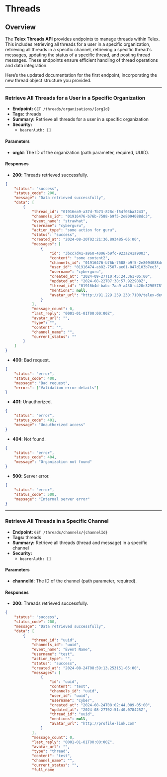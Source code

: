 # Threads

## Overview
The **Telex Threads API** provides endpoints to manage threads within Telex. This includes retrieving all threads for a user in a specific organization, retrieving all threads in a specific channel, retrieving a specific thread's messages, updating the status of a specific thread, and posting thread messages. These endpoints ensure efficient handling of thread operations and data integration.

Here’s the updated documentation for the first endpoint, incorporating the new thread object structure you provided.

---

### Retrieve All Threads for a User in a Specific Organization
- **Endpoint:** `GET /threads/organisations/{orgId}`
- **Tags:** threads
- **Summary:** Retrieve all threads for a user in a specific organization
- **Security:** 
    - `bearerAuth: []`

#### Parameters
- **orgId**: The ID of the organization (path parameter, required, UUID).

#### Responses
- **200**: Threads retrieved successfully.
```json
{
    "status": "success",
    "status_code": 200,
    "message": "Data retrieved successfully",
    "data": [
        {
            "thread_id": "01916ea9-a37d-7b73-828c-f54f03ba3243",
            "channels_id": "01916476-b76b-7588-b9f5-2e8094088dc3",
            "event_name": "strawhat",
            "username": "cyberguru",
            "action_type": "some action for guru",
            "status": "success",
            "created_at": "2024-08-20T02:21:36.893485-05:00",
            "messages": [
                {
                    "id": "3bcc7d41-a960-4006-b9fc-923a241a9003",
                    "content": "some content2",
                    "channels_id": "01916476-b76b-7588-b9f5-2e8094088dc3",
                    "user_id": "01916474-ab82-7587-ae01-847d103b7ee3",
                    "username": "cyberguru",
                    "created_at": "2024-09-27T10:45:24.361-05:00",
                    "updated_at": "2024-08-22T07:38:57.922988Z",
                    "thread_id": "01916b4d-babc-7aa9-a430-c420e3290578",
                    "mentions": null,
                    "avatar_url": "http://91.229.239.238:7100/telex-dev-bucket/public/profile_pics/profile_pic_18ff64dd6692.jpeg"
                }
            ],
            "message_count": 0,
            "last_reply": "0001-01-01T00:00:00Z",
            "avatar_url": "",
            "type": "",
            "content": "",
            "channel_name": "",
            "current_status": ""
        }
    ]
}
```
- **400**: Bad request.
```json
{
    "status": "error",
    "status_code": 400,
    "message": "Bad request",
    "errors": ["Validation error details"]
}
```
- **401**: Unauthorized.
```json
{
    "status": "error",
    "status_code": 401,
    "message": "Unauthorized access"
}
```
- **404**: Not found.
```json
{
    "status": "error",
    "status_code": 404,
    "message": "Organization not found"
}
```
- **500**: Server error.
```json
{
    "status": "error",
    "status_code": 500,
    "message": "Internal server error"
}
```
---

### Retrieve All Threads in a Specific Channel
- **Endpoint:** `GET /threads/channels/{channelId}`
- **Tags:** threads
- **Summary:** Retrieve all threads (thread and message) in a specific channel
- **Security:** 
    - `bearerAuth: []`

#### Parameters
- **channelId**: The ID of the channel (path parameter, required).

#### Responses
- **200**: Threads retrieved successfully.
```json
{
    "status": "success",
    "status_code": 200,
    "message": "Data retrieved successfully",
    "data": [
        {
            "thread_id": "uuid",
            "channels_id": "uuid",
            "event_name": "Event Name",
            "username": "test",
            "action_type": "",
            "status": "success",
            "created_at": "2024-08-24T08:59:13.253151-05:00",
            "messages": [
                {
                    "id": "uuid",
                    "content": "test",
                    "channels_id": "uuid",
                    "user_id": "uuid",
                    "username": "cyber",
                    "created_at": "2024-08-24T08:02:44.089-05:00",
                    "updated_at": "2024-08-27T02:51:40.078425Z",
                    "thread_id": "uuid",
                    "mentions": null,
                    "avatar_url": "http://profile-link.com"
                }
            ],
            "message_count": 0,
            "last_reply": "0001-01-01T00:00:00Z",
            "avatar_url": "",
            "type": "thread",
            "content": "test",
            "channel_name": "",
            "current_status": "",
            "full_name
